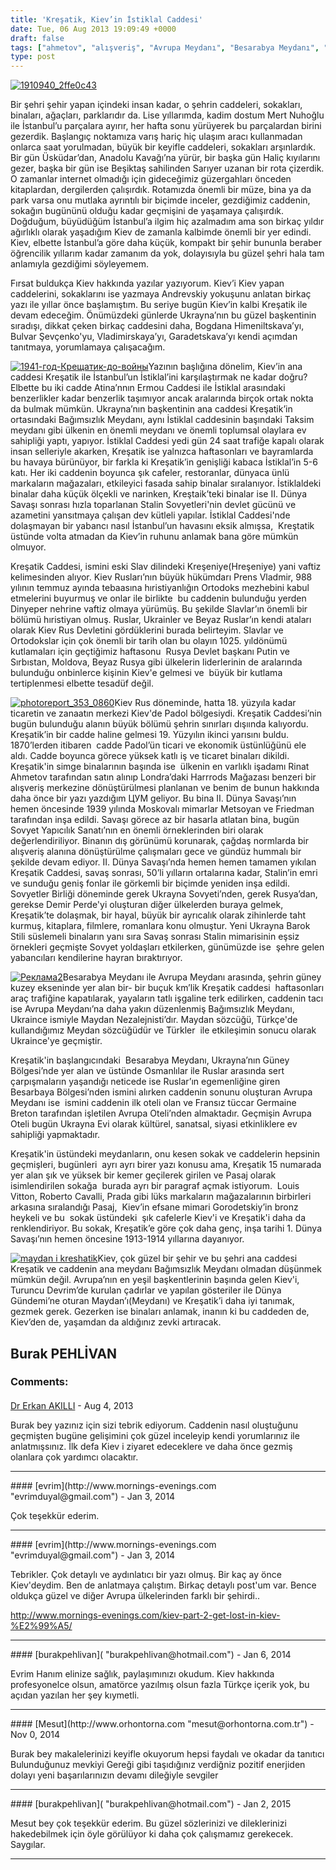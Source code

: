 ```yaml
---
title: 'Kreşatik, Kiev’in İstiklal Caddesi'
date: Tue, 06 Aug 2013 19:09:49 +0000
draft: false
tags: ["ahmetov", "alışveriş", "Avrupa Meydanı", "Besarabya Meydanı", "cadde", "Ermou Caddesi", "Gezi ve Restoran", "istanbul", "istiklal", "Kiev", "Kiev Bağımsızlık Meydanı", "Kiev Pasaj", "kiev'in", "Kreşatik", "lüks marka", "Tarih", "Turizm", "Ukrayna", "Yaşam"]
type: post
---
```


[![1910940_2ffe0c43](https://burakpehlivan.org/wp-content/uploads/2013/08/1910940_2ffe0c43.jpg)](https://burakpehlivan.org/1656/kresatik-kievin-istiklal-caddesi/1910940_2ffe0c43/)

Bir şehri şehir yapan içindeki insan kadar, o şehrin caddeleri, sokakları, binaları, ağaçları, parklarıdır da. Lise yıllarımda, kadim dostum Mert Nuhoğlu ile İstanbul’u parçalara ayırır, her hafta sonu yürüyerek bu parçalardan birini gezerdik. Başlangıç noktamıza varış hariç hiç ulaşım aracı kullanmadan onlarca saat yorulmadan, büyük bir keyifle caddeleri, sokakları arşınlardık. Bir gün Üsküdar’dan, Anadolu Kavağı’na yürür, bir başka gün Haliç kıyılarını gezer, başka bir gün ise Beşiktaş sahilinden Sarıyer uzanan bir rota çizerdik. O zamanlar internet olmadığı için gideceğimiz güzergahları önceden kitaplardan, dergilerden çalışırdık. Rotamızda önemli bir müze, bina ya da park varsa onu mutlaka ayrıntılı bir biçimde inceler, gezdiğimiz caddenin, sokağın bugününü olduğu kadar geçmişini de yaşamaya çalışırdık. Doğduğum, büyüdüğüm İstanbul’a ilgim hiç azalmadım ama son birkaç yıldır ağırlıklı olarak yaşadığım Kiev de zamanla kalbimde önemli bir yer edindi. Kiev, elbette İstanbul’a göre daha küçük, kompakt bir şehir bununla beraber öğrencilik yıllarım kadar zamanım da yok, dolayısıyla bu güzel şehri hala tam anlamıyla gezdiğimi söyleyemem.

Fırsat buldukça Kiev hakkında yazılar yazıyorum. Kiev’i Kiev yapan caddelerini, sokaklarını ise yazmaya Andrevskiy yokuşunu anlatan birkaç yazı ile yıllar önce başlamıştım. Bu seriye bugün Kiev’in kalbi Kreşatik ile devam edeceğim. Önümüzdeki günlerde Ukrayna’nın bu güzel başkentinin sıradışı, dikkat çeken birkaç caddesini daha, Bogdana Himeniltskava’yı, Bulvar Şevçenko'yu, Vladimirskaya’yı, Garadetskava’yı kendi açımdan tanıtmaya, yorumlamaya çalışacağım.

[![1941-год-Крещатик-до-войны](https://burakpehlivan.org/wp-content/uploads/2013/08/1941-год-Крещатик-до-войны.jpg)](https://burakpehlivan.org/1656/kresatik-kievin-istiklal-caddesi/1941-%d0%b3%d0%be%d0%b4-%d0%ba%d1%80%d0%b5%d1%89%d0%b0%d1%82%d0%b8%d0%ba-%d0%b4%d0%be-%d0%b2%d0%be%d0%b9%d0%bd%d1%8b/)Yazının başlığına dönelim, Kiev’in ana caddesi Kreşatik ile İstanbul’un İstiklal’ini karşılaştırmak ne kadar doğru? Elbette bu iki cadde Atina’nnın Ermou Caddesi ile İstiklal arasındaki benzerlikler kadar benzerlik taşımıyor ancak aralarında birçok ortak nokta da bulmak mümkün. Ukrayna’nın başkentinin ana caddesi Kreşatik’in ortasındaki Bağımsızlık Meydanı, aynı İstiklal caddesinin başındaki Taksim meydanı gibi ülkenin en önemli meydanı ve önemli toplumsal olaylara ev sahipliği yaptı, yapıyor. İstiklal Caddesi yedi gün 24 saat trafiğe kapalı olarak insan selleriyle akarken, Kreşatik ise yalnızca haftasonları ve bayramlarda bu havaya bürünüyor, bir farkla ki Kreşatik’in genişliği kabaca İstiklal’in 5-6 katı. Her iki caddenin boyunca şık cafeler, restoranlar, dünyaca ünlü markaların mağazaları, etkileyici fasada sahip binalar sıralanıyor. İstiklaldeki binalar daha küçük ölçekli ve narinken, Kreştaik’teki binalar ise II. Dünya Savaşı sonrası hızla toparlanan Stalin Sovyetleri'nin devlet gücünü ve azametini yansıtmaya çalışan dev kütleli yapılar. İstiklal Caddesi'nde dolaşmayan bir yabancı nasıl İstanbul’un havasını eksik almışsa,  Kreştatik üstünde volta atmadan da Kiev’in ruhunu anlamak bana göre mümkün olmuyor.

Kreşatik Caddesi, ismini eski Slav dilindeki Kreşeniye(Hreşeniye) yani vaftiz kelimesinden alıyor. Kiev Rusları’nın büyük hükümdarı Prens Vladmir, 988 yılının temmuz ayında tebaasına hıristiyanlığın Ortodoks mezhebini kabul etmelerini buyurmuş ve onlar ile birlikte  bu caddenin bulunduğu yerden Dinyeper nehrine vaftiz olmaya yürümüş. Bu şekilde Slavlar’ın önemli bir bölümü hıristiyan olmuş. Ruslar, Ukrainler ve Beyaz Ruslar’ın kendi ataları olarak Kiev Rus Devletini gördüklerini burada belirteyim. Slavlar ve Ortodokslar için çok önemli bir tarih olan bu olayın 1025. yıldönümü kutlamaları için geçtiğimiz haftasonu  Rusya Devlet başkanı Putin ve Sırbıstan, Moldova, Beyaz Rusya gibi ülkelerin liderlerinin de aralarında bulunduğu onbinlerce kişinin Kiev'e gelmesi ve  büyük bir kutlama tertiplenmesi elbette tesadüf değil.

[![photoreport_353_0860](https://burakpehlivan.org/wp-content/uploads/2013/08/photoreport_353_0860.jpg)](https://burakpehlivan.org/1656/kresatik-kievin-istiklal-caddesi/photoreport_353_0860/)Kiev Rus döneminde, hatta 18. yüzyıla kadar ticaretin ve zanaatın merkezi Kiev'de Padol bölgesiydi. Kreşatik Caddesi’nin bugün bulunduğu alanın büyük bölümü şehrin sınırları dışıında kalıyordu. Kreşatik’in bir cadde haline gelmesi 19. Yüzyılın ikinci yarısını buldu. 1870’lerden itibaren  cadde Padol’ün ticari ve ekonomik üstünlüğünü ele aldı. Cadde boyunca görece yüksek katlı iş ve ticaret binaları dikildi. Kreşatik'in simge binalarının başında ise  ülkenin en varlıklı işadamı Rinat Ahmetov tarafından satın alınıp Londra’daki Harrrods Mağazası benzeri bir alışveriş merkezine dönüştürülmesi planlanan ve benim de bunun hakkında daha önce bir yazı yazdığım ЦУМ geliyor. Bu bina II. Dünya Savaşı’nın hemen öncesinde 1939 yılında Moskovalı mimarlar Metsoyan ve Friedman tarafından inşa edildi. Savaşı görece az bir hasarla atlatan bina, bugün Sovyet Yapıcılık Sanatı’nın en önemli örneklerinden biri olarak değerlendiriliyor. Binanın dış görünümü korunarak, çağdaş normlarda bir alışveriş alanına dönüştürülme çalışmaları gece ve gündüz hummalı bir şekilde devam ediyor.
II. Dünya Savaşı’nda hemen hemen tamamen yıkılan Kreşatik Caddesi, savaş sonrası, 50’li yılların ortalarına kadar, Stalin’in emri ve sunduğu geniş fonlar ile görkemli bir biçimde yeniden inşa edildi. Sovyetler Birliği döneminde gerek Ukrayna Sovyeti’nden, gerek Rusya’dan, gerekse Demir Perde'yi oluşturan diğer ülkelerden buraya gelmek, Kreşatik’te dolaşmak, bir hayal, büyük bir ayrıcalık olarak zihinlerde taht kurmuş, kitaplara, filmlere, romanlara konu olmuştur. Yeni Ukrayna Barok Stili süslemeli binaların yanı sıra Savaş sonrası Stalin mimarisinin eşsiz örnekleri geçmişte Sovyet yoldaşları etkilerken, günümüzde ise  şehre gelen yabancıları kendilerine hayran bıraktırıyor.

[![Реклама2](https://burakpehlivan.org/wp-content/uploads/2013/08/Реклама2.jpg)](https://burakpehlivan.org/1656/kresatik-kievin-istiklal-caddesi/%d1%80%d0%b5%d0%ba%d0%bb%d0%b0%d0%bc%d0%b02/)Besarabya Meydanı ile Avrupa Meydanı arasında, şehrin güney kuzey ekseninde yer alan bir- bir buçuk km’lik Kreşatik caddesi  haftasonları araç trafiğine kapatılarak, yayaların tatlı işgaline terk edilirken, caddenin tacı ise Avrupa Meydanı’na daha yakın düzenlenmiş Bağımsızlık Meydanı, Ukraince ismiyle Maydan Nezalejnisti’dır. Maydan sözcüğü, Türkçe'de kullandığımız Meydan sözcüğüdür ve Türkler  ile etkileşimin sonucu olarak Ukraince'ye geçmiştir.

Kreşatik'in başlangıcındaki  Besarabya Meydanı, Ukrayna’nın Güney Bölgesi’nde yer alan ve üstünde Osmanlılar ile Ruslar arasında sert çarpışmaların yaşandığı neticede ise Ruslar’ın egemenliğine giren Besarbaya Bölgesi’nden ismini alırken caddenin sonunu oluşturan Avrupa Meydanı ise  ismini caddenin ilk oteli olan ve Fransız tüccar Germaine Breton tarafından işletilen Avrupa Oteli’nden almaktadır. Geçmişin Avrupa Oteli bugün Ukrayna Evi olarak kültürel, sanatsal, siyasi etkinliklere ev sahipliği yapmaktadır.

Kreşatik'in üstündeki meydanların, onu kesen sokak ve caddelerin hepsinin geçmişleri, bugünleri  ayrı ayrı birer yazı konusu ama, Kreşatik 15 numarada yer alan şık ve yüksek bir kemer geçilerek girilen ve Pasaj olarak isimlendirilen sokağa  burada ayrı bir paragraf açmak istiyorum.  Louis Vitton, Roberto Cavalli, Prada gibi lüks markaların mağazalarının birbirleri arkasına sıralandığı Pasaj,  Kiev’in efsane mimari Gorodetskiy’in bronz heykeli ve bu  sokak üstündeki  şık cafelerle Kiev'i ve Kreşatik'i daha da renklendiriyor. Bu sokak, Kreşatik’e göre çok daha genç, inşa tarihi 1. Dünya Savaşı’nın hemen öncesine 1913-1914 yıllarına dayanıyor.

[![maydan i kreshatik](https://burakpehlivan.org/wp-content/uploads/2013/08/maydan-i-kreshatik.jpg)](https://burakpehlivan.org/1656/kresatik-kievin-istiklal-caddesi/maydan-i-kreshatik/)Kiev, çok güzel bir şehir ve bu şehri ana caddesi Kreşatik ve caddenin ana meydanı Bağımsızlık Meydanı olmadan düşünmek mümkün değil. Avrupa’nın en yeşil başkentlerinin başında gelen Kiev'i, Turuncu Devrim’de kurulan çadırlar ve yapılan gösteriler ile Dünya Gündemi’ne oturan Maydan’ı(Meydanı) ve Kreşatik’i daha iyi tanımak, gezmek gerek. Gezerken ise binaları anlamak, inanın ki bu caddeden de, Kiev’den de, yaşamdan da aldığınız zevki artıracak.

**Burak PEHLİVAN**
---
### Comments:
#### 
[Dr Erkan AKILLI](http://www.erkanakilli.com.tr "eakil@hotmail.com") - <time datetime="2013-08-08 18:20:35">Aug 4, 2013</time>

Burak bey yazınız için sizi tebrik ediyorum. Caddenin nasıl oluştuğunu geçmişten bugüne gelişimini çok güzel inceleyip kendi yorumlarınız ile anlatmışsınız. 
İlk defa Kiev i ziyaret edeceklere ve daha önce gezmiş olanlara çok yardımcı olacaktır.
<hr />
#### 
[evrim](http://www.mornings-evenings.com "evrimduyal@gmail.com") - <time datetime="2014-01-15 12:21:13">Jan 3, 2014</time>

Çok teşekkür ederim.
<hr />
#### 
[evrim](http://www.mornings-evenings.com "evrimduyal@gmail.com") - <time datetime="2014-01-08 15:06:48">Jan 3, 2014</time>

Tebrikler. Çok detaylı ve aydınlatıcı bir yazı olmuş. Bir kaç ay önce Kiev'deydim. Ben de anlatmaya çalıştım. Birkaç detaylı post'um var. Bence oldukça güzel ve diğer Avrupa ülkelerinden farklı bir şehirdi..

http://www.mornings-evenings.com/kiev-part-2-get-lost-in-kiev-%E2%99%A5/
<hr />
#### 
[burakpehlivan]( "burakpehlivan@hotmail.com") - <time datetime="2014-01-11 13:36:37">Jan 6, 2014</time>

Evrim Hanım elinize sağlık, paylaşımınızı okudum. Kiev hakkında profesyonelce olsun, amatörce yazılmış olsun fazla Türkçe içerik yok, bu açıdan yazılan her şey kıymetli.
<hr />
#### 
[Mesut](http://www.orhontorna.com "mesut@orhontorna.com.tr") - <time datetime="2014-11-23 20:08:37">Nov 0, 2014</time>

Burak bey makalelerinizi keyifle okuyorum hepsi faydalı ve okadar da tanıtıcı Bulunduğunuz mevkiyi Gereği gibi taşıdığınız verdiğniz pozitif enerjiden dolayı yeni başarılarınızın devamı dileğiyle sevgiler
<hr />
#### 
[burakpehlivan]( "burakpehlivan@hotmail.com") - <time datetime="2015-01-13 11:10:20">Jan 2, 2015</time>

Mesut bey çok teşekkür ederim. Bu güzel sözlerinizi ve dileklerinizi hakedebilmek için öyle görülüyor ki daha çok çalışmamız gerekecek. Saygılar.
<hr />
